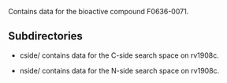 Contains data for the bioactive compound F0636-0071.

## Subdirectories

- cside/ contains data for the C-side search space on rv1908c.

- nside/ contains data for the N-side search space on rv1908c.

